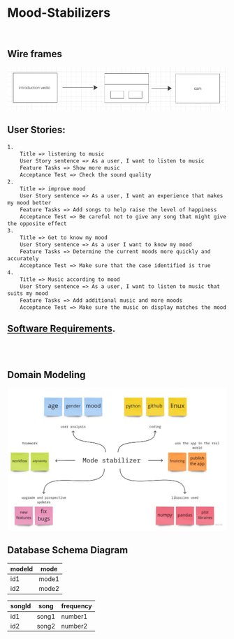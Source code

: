 # Mood-Stabilizers
<br>

## Wire frames

![wire frame](Wireframes.PNG)
<br>

## User Stories:
    1. 
        Title => listening to music 
        User Story sentence => As a user, I want to listen to music 
        Feature Tasks => Show more music
        Acceptance Test => Check the sound quality
    2. 
        Title => improve mood
        User Story sentence => As a user, I want an experience that makes my mood better
        Feature Tasks => Add songs to help raise the level of happiness
        Acceptance Test => Be careful not to give any song that might give the opposite effect
    3. 
        Title => Get to know my mood
        User Story sentence => As a user I want to know my mood
        Feature Tasks => Determine the current moods more quickly and accurately
        Acceptance Test => Make sure that the case identified is true
    4. 
        Title => Music according to mood
        User Story sentence => As a user, I want to listen to music that suits my mood
        Feature Tasks => Add additional music and more moods
        Acceptance Test => Make sure the music on display matches the mood


## [Software Requirements](requirements.md).
<br>
<br>

## Domain Modeling

![Domain Modeling](DomainModeling.jpg)

## Database Schema Diagram

| modeId      | mode |
| ----------- | ----------- |
| id1      | mode1       |
| id2   | mode2        |


| songId      | song |frequency|
| ----------- | ----------- |-----|
| id1      | song1       |number1|
| id2   | song2        |number2|